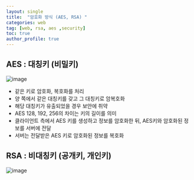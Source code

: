 ```yaml
---
layout: single
title:  "암호화 방식 (AES, RSA) "
categories: web
tag: [web, rsa, aes ,security]
toc: true
author_profile: true
---
```


## AES : 대칭키 (비밀키)

![image](https://user-images.githubusercontent.com/47748246/190556500-8031e268-16f3-4b58-895a-adf31fc4136e.png)

- 같은 키로 암호화, 복호화를 처리
- 양 쪽에서 같은 대칭키를 갖고 그 대칭키로 암복호화
- 해당 대칭키가 유출되었을 경우 보안에 취약
- AES 128, 192, 256의 차이는 키의 길이를 의미
- 클라이언트 측에서 AES 키를 생성하고 정보를 암호화한 뒤, AES키와 암호화된 정보를 서버에 전달
- 서버는 전달받은 AES 키로 암호화된 정보를 복호화

## RSA : 비대칭키 (공개키, 개인키)

![image](https://user-images.githubusercontent.com/47748246/190556527-c08e5b9a-c35a-4d63-8a27-01c82c2efdef.png)

